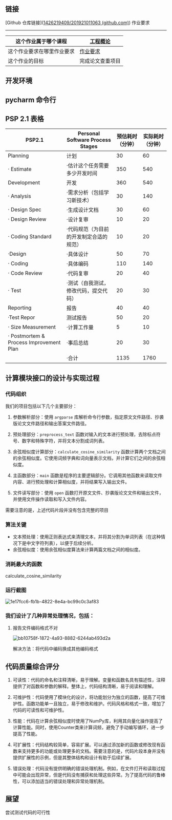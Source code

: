 链接
--

[Github 仓库链接]([1426219409/201921011063 (github.com)](https://github.com/1426219409/201921011063))
作业要求

----

| 这个作业属于哪个课程    | [工程概论](https://edu.cnblogs.com/campus/jmu/ComputerScience21)                |
| ------------- | --------------------------------------------------------------------------- |
| 这个作业要求在哪里作业要求 | [作业要求](https://edu.cnblogs.com/campus/jmu/ComputerScience21/homework/13034) |
| 这个作业的目标       | 完成论文查重项目                                                                    |

开发环境
----

pycharm   命令行
----------

PSP 2.1 表格
----------

| PSP2.1                                  | Personal Software Process Stages | 预估耗时（分钟） | 实际耗时（分钟） |
| --------------------------------------- | -------------------------------- | -------- | -------- |
| Planning                                | 计划                               | 30       | 60       |
| · Estimate                              | ·估计这个任务需要多少开发时间                  | 350      | 540      |
| Development                             | 开发                               | 360      | 540      |
| · Analysis                              | ·需求分析（包括学习新技术）                   | 30       | 140      |
| · Design Spec                           | ·生成设计文档                          | 30       | 60       |
| · Design Review                         | ·设计复审                            | 10       | 20       |
| · Coding Standard                       | ·代码规范（为目前的开发制定合适的规范）             | 10       | 20       |
| ·Design                                 | ·具体设计                            | 50       | 70       |
| · Coding                                | ·具体编码                            | 110      | 140      |
| · Code Review                           | ·代码复审                            | 20       | 40       |
| · Test                                  | ·测试（自我测试，修改代码，提交代码）              | 20       | 30       |
| Reporting                               | 报告                               | 40       | 40       |
| ·Test Repor                             | 测试报告                             | 50       | 20       |
| · Size Measurement                      | ·计算工作量                           | 5        | 10       |
| · Postmortem & Process Improvement Plan | ·事后总结                            | 20       | 30       |
|                                         | ·合计                              | 1135     | 1760     |

计算模块接口的设计与实现过程
--------------

### 代码组织

我们的项目包括以下几个主要部分：

1. 参数解析部分：使用 `argparse` 库解析命令行参数，指定原文文件路径、抄袭版论文文件路径和输出答案文件路径。

2. 预处理部分：`preprocess_text` 函数对输入的文本进行预处理，去除标点符号、数字和特殊字符，并将文本分割成词列表。

3. 余弦相似度计算部分：`calculate_cosine_similarity` 函数计算两个文档之间的余弦相似度。它使用词频字典和词向量表示文档，并计算它们之间的余弦相似度。

4. 主函数部分：`main` 函数是程序的主要逻辑部分。它调用其他函数来读取文件内容、进行预处理和计算相似度，并将结果写入输出文件。

5. 文件读写部分：使用 `open` 函数打开原文文件、抄袭版论文文件和输出文件，并使用文件操作读取和写入文件内容。

需要注意的是，上述代码片段并没有包含完整的项目

### 算法关键

* 文本预处理：使用正则表达式来清理文本，并将其分割为单词列表（在这种情况下是中文字符列表），以便于后续分析。
* 余弦相似度：使用余弦相似度算法来计算两篇文档之间的相似度。

### 消耗最大的函数

calculate_cosine_similarity




### 运行截图

![1e17fcc6-fb1b-4822-8e4a-bc99c0c3af83](file:///D:/%E5%9B%BE%E7%89%87/Typedown/1e17fcc6-fb1b-4822-8e4a-bc99c0c3af83.png)



### 我们设计了几种异常处理情况，包括：

1. 报告文件编码格式不对
   
   ![bb10758f-1872-4a93-8882-6244ab493d2a](file:///D:/%E5%9B%BE%E7%89%87/Typedown/bb10758f-1872-4a93-8882-6244ab493d2a.png)
   
   解决方法：将代码中编码换成其他编码格式

代码质量综合评分
--------

1. 可读性：代码的命名和注释清晰，易于理解。变量和函数名具有描述性，注释提供了对函数和参数的解释。整体上，代码结构清晰，易于阅读和理解。

2. 可维护性：代码使用了模块化的设计，将功能划分为独立的函数，提高了可维护性。函数功能单一且独立，易于修改和维护。代码风格和格式一致，增加了代码的可读性和可维护性。

3. 性能：代码在计算余弦相似度时使用了NumPy库，利用其向量化操作提高了计算性能。同时，使用Counter类来计算词频，避免了手动编写循环，进一步提高了性能。

4. 可扩展性：代码结构较简单，容易扩展。可以通过添加新的函数或修改现有函数来支持更多的功能或处理更多的文档。需要注意的是，代码片段本身并没有提供扩展性的示例，但是其整体结构和设计有助于后续扩展。

5. 错误处理：代码没有提供明确的错误处理机制。例如，在文件打开和读取过程中可能会出现异常，但是代码没有捕获和处理这些异常。为了提高代码的鲁棒性，可以添加适当的错误处理和异常处理机制。

展望
--

尝试测试代码的可行性


